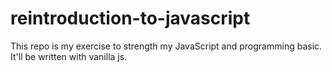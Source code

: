 # reintroduction-to-javascript
This repo is my exercise to strength my JavaScript and programming basic. It'll be written with vanilla js.
